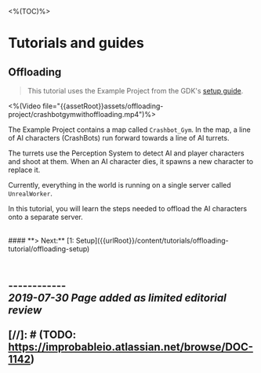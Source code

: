 <%(TOC)%>

# Tutorials and guides

## Offloading

> This tutorial uses the Example Project from the GDK's [setup guide]({{urlRoot}}/content/get-started/example-project/exampleproject-intro).</br>

<%(Video file="{{assetRoot}}assets/offloading-project/crashbotgymwithoffloading.mp4")%>

The Example Project contains a map called `Crashbot_Gym`. In the map, a line of AI characters (CrashBots) run forward towards a line of AI turrets.

The turrets use the Perception System to detect AI and player characters and shoot at them. When an AI character dies, it spawns a new character to replace it.

Currently, everything in the world is running on a single server called `UnrealWorker`.

In this tutorial, you will learn the steps needed to offload the AI characters onto a separate server.

</br>
#### **> Next:** [1: Setup]({{urlRoot}}/content/tutorials/offloading-tutorial/offloading-setup)
</br>

<br/>------------<br/>
_2019-07-30 Page added as limited editorial review_
<br/>
<br/>
[//]: # (TODO: https://improbableio.atlassian.net/browse/DOC-1142)
------------